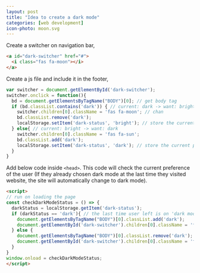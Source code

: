 ```yaml
---
layout: post
title: "Idea to create a dark mode"
categories: [web development]
icon-photo: moon.svg
---
```


Create a switcher on navigation bar,

~~~ html
<a id="dark-switcher" href="#">
  <i class="fas fa-moon"></i>
</a>
~~~

Create a js file and include it in the footer,

~~~ js
var switcher = document.getElementById('dark-switcher');
switcher.onclick = function(){
  bd = document.getElementsByTagName("BODY")[0]; // get body tag
  if (bd.classList.contains('dark')) { // current: dark -> want: bright
    switcher.children[0].className = 'fas fa-moon'; // chan
    bd.classList.remove('dark');
    localStorage.setItem('dark-status', 'bright'); // store the current preference of the user
  } else{ // current: bright -> want: dark
    switcher.children[0].className = 'fas fa-sun';
    bd.classList.add('dark');
    localStorage.setItem('dark-status', 'dark'); // store the current preference of the user
  }
}
~~~

Add below code inside `<head>`. This code will check the current preference of the user (If they already chosen dark mode at the last time they visited website, the site will automatically change to dark mode).

~~~ html
<script>
// run on loading the page
const checkDarkModeStatus = () => {
  darkStatus = localStorage.getItem('dark-status');
  if (darkStatus == 'dark'){ // the last time user left is on 'dark mode'
    document.getElementsByTagName("BODY")[0].classList.add('dark');
    document.getElementById('dark-switcher').children[0].className = 'fas fa-sun';
  } else {
    document.getElementsByTagName("BODY")[0].classList.remove('dark');
    document.getElementById('dark-switcher').children[0].className = 'fas fa-moon';;
  }
}
window.onload = checkDarkModeStatus;
</script>
~~~


